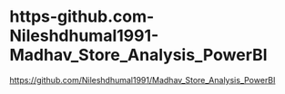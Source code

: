 # https-github.com-Nileshdhumal1991-Madhav_Store_Analysis_PowerBI
https://github.com/Nileshdhumal1991/Madhav_Store_Analysis_PowerBI
